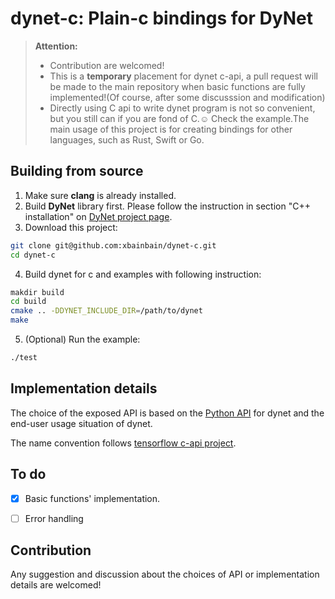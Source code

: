 # dynet-c: Plain-c bindings for DyNet

> **Attention:**
> * Contribution are welcomed!
> * This is a **temporary** placement for dynet c-api, a pull request will be made to the main repository when basic functions are fully implemented!(Of course, after some discusssion and modification)
> * Directly using C api to write dynet program is not so convenient, but you still can if you are fond of C.☺️ Check the example.The main usage of this project is for creating bindings for other languages, such as Rust, Swift or Go.

## Building from source
1. Make sure **clang** is already installed.
2. Build **DyNet** library first. Please follow the instruction in section "C++ installation" on [DyNet project page](https://github.com/clab/dynet).
3. Download this project:
```bash
git clone git@github.com:xbainbain/dynet-c.git
cd dynet-c
```  
4. Build dynet for c and examples with following instruction:
```bash
makdir build
cd build
cmake .. -DDYNET_INCLUDE_DIR=/path/to/dynet
make
```
5. (Optional) Run the example:
```bash
./test
```

## Implementation details
The choice of the exposed API is based on the [Python API](http://dynet.readthedocs.io/en/latest/python_ref.html) for dynet and the end-user usage situation of dynet.

The name convention follows [tensorflow c-api project](https://github.com/tensorflow/tensorflow/tree/master/tensorflow/c).

## To do
- [x] Basic functions' implementation.
- [ ] Error handling


## Contribution
Any suggestion and discussion about the choices of API or implementation details are welcomed!



